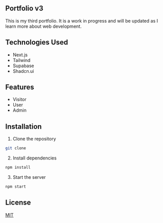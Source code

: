 ## Portfolio v3

This is my third portfolio. It is a work in progress and will be updated as I learn more about web development.

## Technologies Used
- Next.js
- Tailwind
- Supabase
- Shadcn.ui

## Features
- Visitor
- User
- Admin

## Installation
1. Clone the repository
```bash
git clone
```
2. Install dependencies
```bash
npm install
```
3. Start the server
```bash
npm start
```

## License
[MIT](https://choosealicense.com/licenses/mit/)
